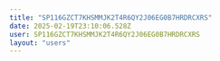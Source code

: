 ```yaml
---
title: "SP116GZCT7KHSMMJK2T4R6QY2J06EG0B7HRDRCXRS"
date: 2025-02-19T23:10:06.528Z
user: SP116GZCT7KHSMMJK2T4R6QY2J06EG0B7HRDRCXRS
layout: "users"
---
```

    